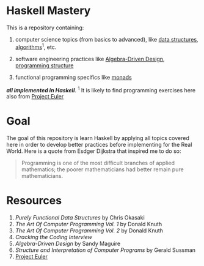# Haskell Mastery
This is a repository containing:
1. computer science topics (from basics to
advanced), like [data structures](./ds/), [algorithms](./algo)<sup>1</sup>, etc.

2. software engineering practices like [Algebra-Driven
Design](./software_eng/add), [programming structure](./software_eng/sicp) 

3. functional programming specifics like [monads](./monads) 

***all implemented in Haskell***.
<sup>1</sup> It is likely to find programming exercises here also from [Project
Euler](https://projecteuler.net)
# Goal
The goal of this repository is learn Haskell by applying all topics covered
here in order to develop better practices before implementing for the Real
World. Here is a quote from Esdger Dijkstra that inspired me to do so:
> Programming is one of the most difficult branches of applied mathematics; the
> poorer mathematicians had better remain pure mathematicians.

# Resources
1. *Purely Functional Data Structures* by Chris Okasaki
2. *The Art Of Computer Programming Vol. 1* by Donald Knuth
3. *The Art Of Computer Programming Vol. 2* by Donald Knuth
4. *Cracking the Coding Interview*
5. *Algebra-Driven Design* by Sandy Maguire
6. *Structure and Interpretation of Computer Programs* by Gerald Sussman
7. [Project Euler](https://projecteuler.net)
